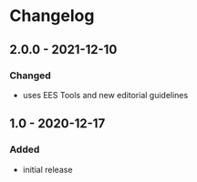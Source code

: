 # Changelog

## 2.0.0 - 2021-12-10

### Changed

- uses EES Tools and new editorial guidelines


## 1.0 - 2020-12-17

### Added

- initial release
